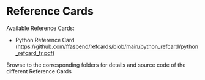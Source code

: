 # Reference Cards
Available Reference Cards:
- Python Reference Card (https://github.com/ffasbend/refcards/blob/main/python_refcard/python_refcard_fr.pdf)

Browse to the corresponding folders for details and source code of the different Reference Cards
